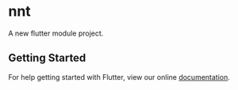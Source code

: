 # nnt

A new flutter module project.

## Getting Started

For help getting started with Flutter, view our online
[documentation](https://flutter.dev/).
